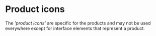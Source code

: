 # Product icons

The *'product icons'* are specific for the products and may not be used everywhere except for interface elements
that represent a product.
